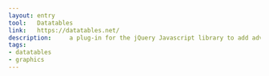 ```yaml
---
layout: entry
tool:	Datatables
link:	https://datatables.net/
description:	 a plug-in for the jQuery Javascript library to add advanced interaction controls to any HTML table
tags:
- datatables
- graphics
---
```

